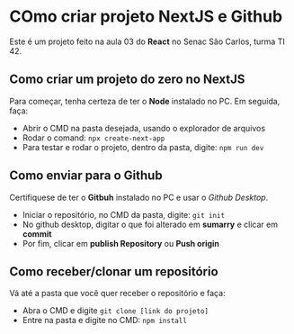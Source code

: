 # COmo criar projeto NextJS e Github
Este é um projeto feito na aula 03 do __React__ no Senac São Carlos, turma TI 42.

## Como criar um projeto do zero no NextJS
Para começar, tenha certeza de ter o __Node__ instalado no PC. Em seguida, faça:
- Abrir o CMD na pasta desejada, usando o explorador de arquivos
- Rodar o comand: `npx create-next-app`
- Para testar e rodar o projeto, dentro da pasta, digite: `npm run dev`

## Como enviar para o Github
Certifiquese de ter o __Gitbuh__ instalado no PC e usar o _Github Desktop_.
- Iniciar o repositório, no CMD da pasta, digite: `git init`
- No github desktop, digitar o que foi alterado em __sumarry__ e clicar em __commit__
- Por fim, clicar em __publish Repository__ ou __Push origin__

## Como receber/clonar um repositório
Vá até a pasta que você quer receber o repositório e faça:
- Abra o CMD e digite `git clone [link do projeto]` 
- Entre na pasta e digite no CMD: `npm install` 
<!-- O git clone somente clona, o npm faz ele instalar as dependencias da pasta -->